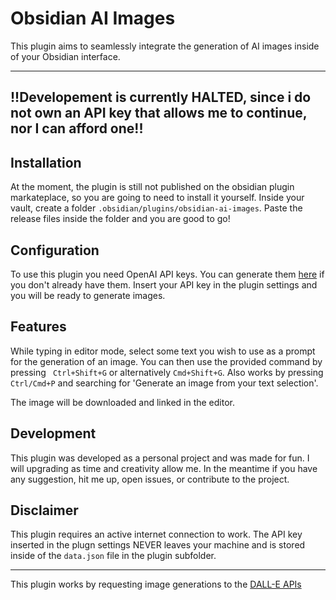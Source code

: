 # Obsidian AI Images
This plugin aims to seamlessly integrate the generation of AI images inside of your Obsidian interface.

---
## !!Developement is currently HALTED, since i do not own an API key that allows me to continue, nor I can afford one!!
## Installation
At the moment, the plugin is still not published on the obsidian plugin markateplace, so you are going to need to install it yourself.
Inside your vault, create a folder ```.obsidian/plugins/obsidian-ai-images```. Paste the release files inside the folder and you are good to go!

## Configuration
To use this plugin you need OpenAI API keys. You can generate them [here](https://beta.openai.com/account/api-keys) if you don't already have them.
Insert your API key in the plugin settings and you will be ready to generate images.

## Features
While typing in editor mode, select some text you wish to use as a prompt for the generation of an image. You can then use the provided command by pressing ``` Ctrl+Shift+G``` or alternatively ```Cmd+Shift+G```. Also works by pressing ```Ctrl/Cmd+P``` and searching for 'Generate an image from your text selection'.

The image will be downloaded and linked in the editor.

## Development
This plugin was developed as a personal project and was made for fun. I will upgrading as time and creativity allow me. In the meantime if you have any suggestion, hit me up, open issues, or contribute to the project.

## Disclaimer
This plugin requires an active internet connection to work.
The API key inserted in the plugn settings NEVER leaves your machine and is stored inside of the ```data.json``` file in the plugin subfolder.

---
This plugin works by requesting image generations to the [DALL-E APIs](https://beta.openai.com/docs/introduction)
